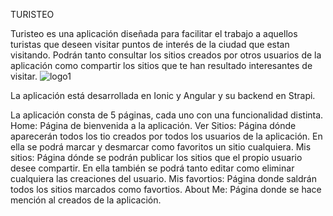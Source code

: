 TURISTEO

Turisteo es una aplicación diseñada para facilitar el trabajo a aquellos turistas que deseen visitar puntos de interés de la ciudad que estan visitando. Podrán tanto consultar los sitios creados por otros usuarios de la aplicación como compartir los sitios que te han resultado interesantes de visitar.
![logo1](https://github.com/daluga0503/TURISTEO2/assets/115071227/88b39f43-c8ce-4a41-b39f-b0096bdd298a)

La aplicación está desarrollada en Ionic y Angular y su backend en Strapi.

La aplicación consta de 5 páginas, cada uno con una funcionalidad distinta.
Home: Página de bienvenida a la aplicación.
Ver Sitios: Página dónde aparecerán todos los tio creados por todos los usuarios de la aplicación. En ella se podrá marcar y desmarcar como favoritos un sitio cualquiera.
Mis sitios: Página dónde se podrán publicar los sitios que el propio usuario desee compartir. En ella también se podrá tanto editar como eliminar cualquiera las creaciones del usuario.
Mis favortios: Página donde saldrán todos los sitios marcados como favortios.
About Me: Página donde se hace mención al creados de la aplicación.
